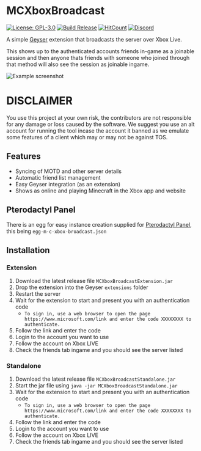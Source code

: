 # MCXboxBroadcast
[![License: GPL-3.0](https://img.shields.io/github/license/rtm516/MCXboxBroadcast)](LICENSE)
[![Build Release](https://github.com/rtm516/MCXboxBroadcast/actions/workflows/release.yml/badge.svg)](https://github.com/rtm516/MCXboxBroadcast/releases)
[![HitCount](https://hits.dwyl.com/rtm516/MCXboxBroadcast.svg?style=flat)](http://hits.dwyl.com/rtm516/MCXboxBroadcast)
[![Discord](https://img.shields.io/discord/1139621390908133396?label=discord&color=5865F2)](https://discord.gg/Tp3tA2kdCN)

A simple [Geyser](https://github.com/GeyserMC/Geyser) extension that broadcasts the server over Xbox Live.

This shows up to the authenticated accounts friends in-game as a joinable session and then anyone thats friends with someone who joined through that method will also see the session as joinable ingame.

![Example screenshot](https://user-images.githubusercontent.com/5401186/159083033-b965bfba-de17-4708-8979-1f33bfd5fa28.png)

# DISCLAIMER
You use this project at your own risk, the contributors are not responsible for any damage or loss caused by the software. We suggest you use an alt account for running the tool incase the account it banned as we emulate some features of a client which may or may not be against TOS.

## Features
 - Syncing of MOTD and other server details
 - Automatic friend list management
 - Easy Geyser integration (as an extension)
 - Shows as online and playing Minecraft in the Xbox app and website

## Pterodactyl Panel
There is an egg for easy instance creation supplied for [Pterodactyl Panel](https://pterodactyl.io/), this being `egg-m-c-xbox-broadcast.json`

## Installation
### Extension
1. Download the latest release file `MCXboxBroadcastExtension.jar`
2. Drop the extension into the Geyser `extensions` folder
3. Restart the server
4. Wait for the extension to start and present you with an authentication code
   - `To sign in, use a web browser to open the page https://www.microsoft.com/link and enter the code XXXXXXXX to authenticate.`
5. Follow the link and enter the code
6. Login to the account you want to use
7. Follow the account on Xbox LIVE
8. Check the friends tab ingame and you should see the server listed

### Standalone
1. Download the latest release file `MCXboxBroadcastStandalone.jar`
2. Start the jar file using `java -jar MCXboxBroadcastStandalone.jar`
3. Wait for the extension to start and present you with an authentication code
    - `To sign in, use a web browser to open the page https://www.microsoft.com/link and enter the code XXXXXXXX to authenticate.`
4. Follow the link and enter the code
5. Login to the account you want to use
6. Follow the account on Xbox LIVE
7. Check the friends tab ingame and you should see the server listed
